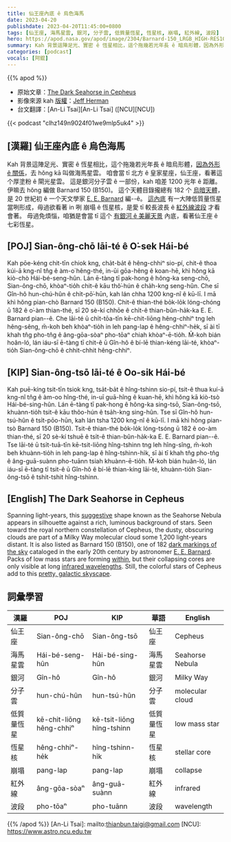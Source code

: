 ```yaml
---
title: 仙王座內底 ê 烏色海馬
date: 2023-04-20
publishdate: 2023-04-20T11:45:00+0800
tags: [仙王座, 海馬星雲, 銀河, 分子雲, 低質量恆星, 恆星核, 崩塌, 紅外線, 波段]
hero: https://apod.nasa.gov/apod/image/2304/Barnard-150_LRGB_HIGH-RES1024.jpg
summary: Kah 背景這陣足光、實密 ê 恆星相比，這个拖幾若光年長 ê 暗烏形體，因為外形 ê 關係，去 hŏng kā 叫做海馬星雲。
categories: [podcast]
vocals: [阿錕]
---
```


{{% apod %}}

- 原始文章：[The Dark Seahorse in Cepheus](https://apod.nasa.gov/apod/ap230420.html)
- 影像來源 kah [版權][copyright]：[Jeff Herman](http://astro.ihermans.com/index.html)
- 台文翻譯：[An-Li Tsai][An-Li Tsai] ([NCU][NCU])

{{< podcast "clhz149n9024f01we9mlp5uk4" >}}

## [漢羅] 仙王座內底 ê 烏色海馬
Kah 背景這陣足光、實密 ê 恆星相比，這个拖幾若光年長 ê 暗烏形體，[因為外形 ê 關係][suggestive]，去 hŏng kā 叫做海馬星雲。
咱會當 tī 北方 ê 皇家星座，仙王座，看著這个厚塗粉 ê 閘光星雲。
這是銀河分子雲 ê 一部份，kah 咱差 1200 光年 ê 距離。
伊嘛去 hŏng 編做 Barnard 150 (B150)。
這个天體目錄攏總有 182 个 [烏暗天體][dark markings of the sky]，是 20 世紀初 ê 一个天文學家 [E. E. Barnard][E. E. Barnard] 編--ê。
[這內底][within] 有一大陣低質量恆星當咧形成，毋過欲看著 in 咧 崩塌 ê 恆星核，是愛 tī 較長波長 ê [紅外線波段][infrared wavelengths] 才看會著。
毋過免煩惱，咱猶是會當 tī 這个 [有銀河 ê 美麗天景][pretty, galactic skyscape] 內底，看著仙王座 ê 七彩恆星。

## [POJ] Sian-ông-chō lāi-té ê O͘-sek Hái-bé
Kah pōe-kéng chit-tīn chiok kng, cha̍t-ba̍t ê hêng-chhiⁿ sio-pí, chit-ê thoa kúi-ā kng-nî tn̂g ê àm-o͘ hêng-thé, in-ūi gōa-hêng ê koan-hē, khì hŏng kā kiò-chò Hái-bé-seng-hûn.
Lán ē-tàng tī pak-hong ê hông-ka seng-chō, Sian-ông-chō, khòaⁿ-tio̍h chit-ê kāu thô͘-hún ê cha̍h-kng seng-hûn.
Che sī Gîn-hô hun-chú-hûn ê chi̍t-pō͘-hūn, kah lán chha 1200 kng-nî ê kū-lī.
I mā khì hŏng pian-chò Barnard 150 (B150).
Chit-ê thian-thé bo̍k-lo̍k lóng-chóng ū 182 ê o͘-àm thian-thé, sī 20 sè-kí chhōe ê chi̍t-ê thian-bûn-ha̍k-ka E. E. Barnard pian--ê.
Che lāi-té ū chi̍t-tōa-tīn kē-chit-liōng hêng-chhiⁿ tng leh hêng-sêng, m̄-koh beh khòaⁿ-tio̍h in leh pang-lap ê hêng-chhiⁿ-he̍k, sī ài tī khah tn̂g pho-tn̂g ê âng-gōa-sòaⁿ pho-tōaⁿ chiah khòaⁿ-ē-tio̍h.
M̄-koh bián hoân-ló, lán iáu-sī ē-tàng tī chit-ê ū Gîn-hô ê bí-lē thian-kéng lāi-té, khòaⁿ-tio̍h Sian-ông-chō ê chhit-chhit hêng-chhiⁿ.

## [KIP] Sian-ông-tsō lāi-té ê Oo-sik Hái-bé
Kah puē-kíng tsit-tīn tsiok kng, tsa̍t-ba̍t ê hîng-tshinn sio-pí, tsit-ê thua kuí-ā kng-nî tn̂g ê àm-oo hîng-thé, in-uī guā-hîng ê kuan-hē, khì hŏng kā kiò-tsò Hái-bé-sing-hûn.
Lán ē-tàng tī pak-hong ê hông-ka sing-tsō, Sian-ông-tsō, khuànn-tio̍h tsit-ê kāu thôo-hún ê tsa̍h-kng sing-hûn.
Tse sī Gîn-hô hun-tsú-hûn ê tsi̍t-pōo-hūn, kah lán tsha 1200 kng-nî ê kū-lī.
I mā khì hŏng pian-tsò Barnard 150 (B150).
Tsit-ê thian-thé bo̍k-lo̍k lóng-tsóng ū 182 ê oo-àm thian-thé, sī 20 sè-kí tshuē ê tsi̍t-ê thian-bûn-ha̍k-ka E. E. Barnard pian--ê.
Tse lāi-té ū tsi̍t-tuā-tīn kē-tsit-liōng hîng-tshinn tng leh hîng-sîng, m̄-koh beh khuànn-tio̍h in leh pang-lap ê hîng-tshinn-hi̍k, sī ài tī khah tn̂g pho-tn̂g ê âng-guā-suànn pho-tuānn tsiah khuànn-ē-tio̍h.
M̄-koh bián huân-ló, lán iáu-sī ē-tàng tī tsit-ê ū Gîn-hô ê bí-lē thian-kíng lāi-té, khuànn-tio̍h Sian-ông-tsō ê tshit-tshit hîng-tshinn.

## [English] The Dark Seahorse in Cepheus
Spanning light-years, this [suggestive][suggestive] shape known as the Seahorse Nebula appears in silhouette against a rich, luminous background of stars.
Seen toward the royal northern constellation of Cepheus, the dusty, obscuring clouds are part of a Milky Way molecular cloud some 1,200 light-years distant.
It is also listed as Barnard 150 (B150), one of 182 [dark markings of the sky][dark markings of the sky] cataloged in the early 20th century by astronomer [E. E. Barnard][E. E. Barnard].
Packs of low mass stars are forming [within][within], but their collapsing cores are only visible at long [infrared wavelengths][infrared wavelengths].
Still, the colorful stars of Cepheus add to this [pretty, galactic skyscape][pretty, galactic skyscape].

## 詞彙學習

|漢羅|POJ|KIP|華語|English|
|-|-|-|-|-|
|仙王座|Sian-ông-chō|Sian-ông-tsō|仙王座|Cepheus|
|海馬星雲|Hái-bé-seng-hûn|Hái-bé-sing-hûn|海馬星雲|Seahorse Nebula|
|銀河|Gîn-hô|Gîn-hô|銀河|Milky Way|
|分子雲|hun-chú-hûn|hun-tsú-hûn|分子雲|molecular cloud|
|低質量恆星|kē-chit-liōng hêng-chhiⁿ|kē-tsit-liōng hîng-tshinn|低質量恆星|low mass star|
|恆星核|hêng-chhiⁿ-he̍k|hîng-tshinn-hi̍k|恆星核|stellar core|
|崩塌|pang-lap|pang-lap|崩塌|collapse|
|紅外線|âng-gōa-sòaⁿ|âng-guā-suànn|紅外線|infrared|
|波段|pho-tōaⁿ|pho-tuānn|波段|wavelength|

{{% /apod %}}
[An-Li Tsai]: mailto:thianbun.taigi@gmail.com
[NCU]: https://www.astro.ncu.edu.tw

[copyright]: https://apod.nasa.gov/apod/fap/lib/about_apod.html#srapply
[License]: https://creativecommons.org/licenses/by/2.0/

[suggestive]:https://ui.adsabs.harvard.edu/?#abs/1916ApJ....43....1B
[dark markings of the sky]:http://adsabs.harvard.edu/cgi-bin/bib_query?1919ApJ....49....1B
[E. E. Barnard]:https://exhibit-archive.library.gatech.edu/barnard/
[within]:https://arxiv.org/abs/0809.4761
[infrared wavelengths]:https://science.nasa.gov/ems/07_infraredwaves
[pretty, galactic skyscape]:http://astro.ihermans.com/nebulae/Barnard-150/index.html
